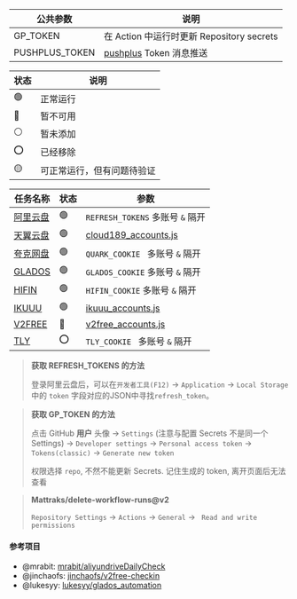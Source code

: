 | 公共参数       | 说明                                                |
| -------------- | --------------------------------------------------- |
| GP_TOKEN       | 在 Action 中运行时更新 Repository secrets           |
| PUSHPLUS_TOKEN | [pushplus](http://www.pushplus.plus) Token 消息推送 |

| 状态 | 说明                       |
| ---- | -------------------------- |
| 🟢    | 正常运行                   |
| 🔴    | 暂不可用                   |
| ⚪    | 暂未添加                   |
| ⭕    | 已经移除                   |
| 🟡    | 可正常运行，但有问题待验证 |

| 任务名称                               | 状态 | 参数                                                  |
| -------------------------------------- | ---- | ----------------------------------------------------- |
| [阿里云盘](https://www.alipan.com/)    | 🟢    | `REFRESH_TOKENS` 多账号 `&` 隔开                      |
| [天翼云盘](https://cloud.189.cn/)      | 🟢    | [cloud189_accounts.js](./config/cloud189_accounts.js) |
| [夸克网盘](https://pan.quark.cn/)      | 🟢    | `QUARK_COOKIE ` 多账号 `&` 隔开                       |
| [GLADOS](https://glados.rocks/console) | 🟢    | `GLADOS_COOKIE` 多账号 `&` 隔开                       |
| [HIFIN](https://www.hifini.com/)       | 🟢    | `HIFIN_COOKIE` 多账号 `&` 隔开                        |
| [IKUUU](https://ikuuu.org/)            | 🟢    | [ikuuu_accounts.js](./config/ikuuu_accounts.js)       |
| [V2FREE](https://v2free.net/)          | 🔴    | [v2free_accounts.js](./config/v2free_accounts.js)     |
| [TLY](https://tly31.com/)              | ⭕    | `TLY_COOKIE ` 多账号 `&` 隔开                         |

> **获取 REFRESH_TOKENS 的方法**
>
>  登录阿里云盘后，可以在`开发者工具(F12)` -> `Application` -> `Local Storage` 中的 `token` 字段对应的JSON中寻找`refresh_token`。

> **获取 GP_TOKEN 的方法**
>
> 点击 GitHub **用户** 头像 -> `Settings` (注意与配置 Secrets 不是同一个
> Settings) -> `Developer settings` -> `Personal access token` -> `Tokens(classic)` -> `Generate new token`
>
> 权限选择 `repo`, 不然不能更新 Secrets. 记住生成的 token, 离开页面后无法查看

> **Mattraks/delete-workflow-runs@v2**
> 
> `Repository Settings` -> `Actions` -> `General` -> ` Read and write permissions`

#### 参考项目
- @mrabit: [mrabit/aliyundriveDailyCheck](https://github.com/mrabit/aliyundriveDailyCheck/)
- @jinchaofs: [jinchaofs/v2free-checkin](https://github.com/jinchaofs/v2free-checkin/)
- @lukesyy: [lukesyy/glados_automation](https://github.com/lukesyy/glados_automation)
